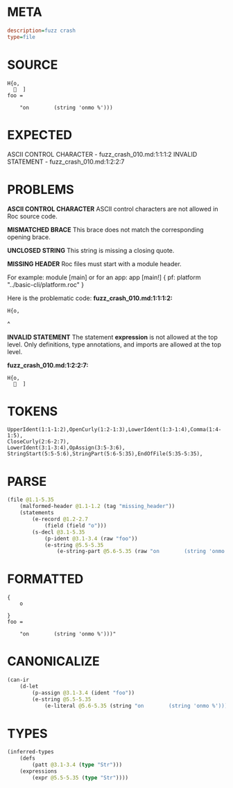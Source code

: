 # META
~~~ini
description=fuzz crash
type=file
~~~
# SOURCE
~~~roc
H{o,
    ]
foo =

    "on        (string 'onmo %')))
~~~
# EXPECTED
ASCII CONTROL CHARACTER - fuzz_crash_010.md:1:1:1:2
INVALID STATEMENT - fuzz_crash_010.md:1:2:2:7
# PROBLEMS
**ASCII CONTROL CHARACTER**
ASCII control characters are not allowed in Roc source code.

**MISMATCHED BRACE**
This brace does not match the corresponding opening brace.

**UNCLOSED STRING**
This string is missing a closing quote.

**MISSING HEADER**
Roc files must start with a module header.

For example:
        module [main]
or for an app:
        app [main!] { pf: platform "../basic-cli/platform.roc" }

Here is the problematic code:
**fuzz_crash_010.md:1:1:1:2:**
```roc
H{o,
```
^


**INVALID STATEMENT**
The statement **expression** is not allowed at the top level.
Only definitions, type annotations, and imports are allowed at the top level.

**fuzz_crash_010.md:1:2:2:7:**
```roc
H{o,
    ]
```


# TOKENS
~~~zig
UpperIdent(1:1-1:2),OpenCurly(1:2-1:3),LowerIdent(1:3-1:4),Comma(1:4-1:5),
CloseCurly(2:6-2:7),
LowerIdent(3:1-3:4),OpAssign(3:5-3:6),
StringStart(5:5-5:6),StringPart(5:6-5:35),EndOfFile(5:35-5:35),
~~~
# PARSE
~~~clojure
(file @1.1-5.35
	(malformed-header @1.1-1.2 (tag "missing_header"))
	(statements
		(e-record @1.2-2.7
			(field (field "o")))
		(s-decl @3.1-5.35
			(p-ident @3.1-3.4 (raw "foo"))
			(e-string @5.5-5.35
				(e-string-part @5.6-5.35 (raw "on        (string 'onmo %')))"))))))
~~~
# FORMATTED
~~~roc
{
	o

}
foo = 

	"on        (string 'onmo %')))"
~~~
# CANONICALIZE
~~~clojure
(can-ir
	(d-let
		(p-assign @3.1-3.4 (ident "foo"))
		(e-string @5.5-5.35
			(e-literal @5.6-5.35 (string "on        (string 'onmo %')))")))))
~~~
# TYPES
~~~clojure
(inferred-types
	(defs
		(patt @3.1-3.4 (type "Str")))
	(expressions
		(expr @5.5-5.35 (type "Str"))))
~~~
